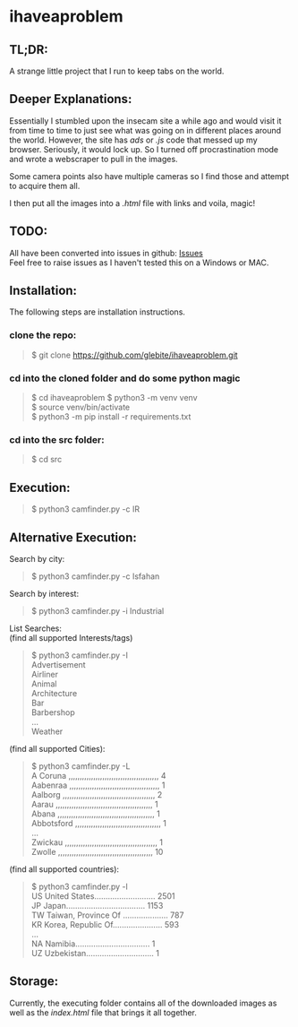 # ihaveaproblem
## TL;DR:
A strange little project that I run to keep tabs on the world.  

## Deeper Explanations:
Essentially I stumbled upon the insecam site a while ago and would visit it 
from time to time to just see what was going on in different places around
the world.  However, the site has _ads_ or _.js_ code that messed up my browser.
Seriously, it would lock up.  So I turned off procrastination mode and 
wrote a webscraper to pull in the images.  

Some camera points also have multiple cameras so I find those and attempt to
acquire them all.  

I then put all the images into a _.html_ file with links and voila, magic!  

## TODO:  

All have been converted into issues in github: [Issues](https://github.com/glebite/ihaveaproblem/issues)  
Feel free to raise issues as I haven't tested this on a Windows or MAC.  

## Installation:  
The following steps are installation instructions.  

### clone the repo:  
> $ git clone https://github.com/glebite/ihaveaproblem.git  

### cd into the cloned folder and do some python magic  
> $ cd ihaveaproblem
> $ python3 -m venv venv  
> $ source venv/bin/activate  
> $ python3 -m pip install -r requirements.txt  

### cd into the src folder:
> $ cd src

## Execution:  
> $ python3 camfinder.py -c IR  
	
## Alternative Execution:
Search by city:  
> $ python3 camfinder.py -c Isfahan  

Search by interest:  
> $ python3 camfinder.py -i Industrial  

List Searches:  
(find all supported Interests/tags)  
> $ python3 camfinder.py -I  
> Advertisement  
> Airliner  
> Animal  
> Architecture  
> Bar  
> Barbershop  
> ...  
> Weather  

(find all supported Cities):  
> $ python3 camfinder.py -L  
>  A Coruna ,,,,,,,,,,,,,,,,,,,,,,,,,,,,,,,,,,,,,,,,  4  
>  Aabenraa ,,,,,,,,,,,,,,,,,,,,,,,,,,,,,,,,,,,,,,,,  1  
>  Aalborg ,,,,,,,,,,,,,,,,,,,,,,,,,,,,,,,,,,,,,,,,,  2  
>  Aarau ,,,,,,,,,,,,,,,,,,,,,,,,,,,,,,,,,,,,,,,,,,,  1  
>  Abana ,,,,,,,,,,,,,,,,,,,,,,,,,,,,,,,,,,,,,,,,,,,  1  
>  Abbotsford ,,,,,,,,,,,,,,,,,,,,,,,,,,,,,,,,,,,,,,  1  
> ...  
>  Zwickau ,,,,,,,,,,,,,,,,,,,,,,,,,,,,,,,,,,,,,,,,,  1   
>  Zwolle ,,,,,,,,,,,,,,,,,,,,,,,,,,,,,,,,,,,,,,,,,,  10  

(find all supported countries):  
> $ python3 camfinder.py -l  
> US United States........................... 2501  
> JP Japan................................... 1153  
> TW Taiwan, Province Of .................... 787  
> KR Korea, Republic Of...................... 593  
> ...  
> NA Namibia................................. 1  
> UZ Uzbekistan.............................. 1  


## Storage:  
Currently, the executing folder contains all of the downloaded images as 
well as the _index.html_ file that brings it all together.
